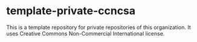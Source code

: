 # template-private-ccncsa
This is a template repository for private repositories of this organization. It uses Creative Commons Non-Commercial International license. 
